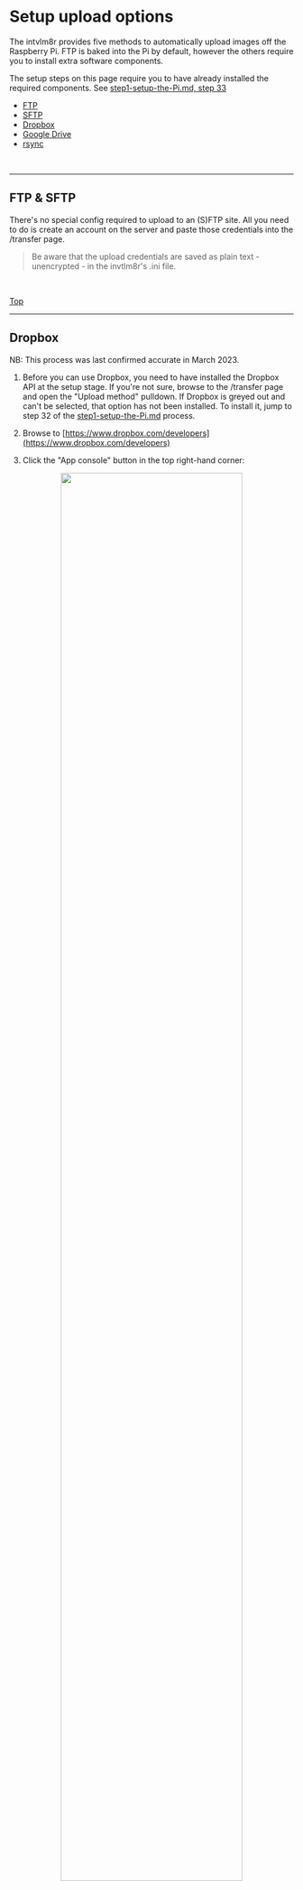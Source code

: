 # Setup upload options

The intvlm8r provides five methods to automatically upload images off the Raspberry Pi. FTP is baked into the Pi by default, however the others require you to install extra software components.

The setup steps on this page require you to have already installed the required components. See [step1-setup-the-Pi.md, step 33](https://github.com/greiginsydney/Intervalometerator/blob/master/docs/step1-setup-the-Pi.md#heres-where-all-the-software-modules-are-installed-this-might-take-a-while)

- [FTP](#ftp--sftp)
- [SFTP](#ftp--sftp)
- [Dropbox](#dropbox)
- [Google Drive](#google-drive)
- [rsync](#rsync)

<br/>
<hr />

## FTP & SFTP

There's no special config required to upload to an (S)FTP site. All you need to do is create an account on the server and paste those credentials into the /transfer page.

> Be aware that the upload credentials are saved as plain text - unencrypted - in the invtlm8r's .ini file.

<br>

[Top](#setup-upload-options)
<hr />

## Dropbox

NB: This process was last confirmed accurate in March 2023.

1. Before you can use Dropbox, you need to have installed the Dropbox API at the setup stage. If you're not sure, browse to the /transfer page and open the "Upload method" pulldown. If Dropbox is greyed out and can't be selected, that option has not been installed. To install it, jump to step 32 of the [step1-setup-the-Pi.md](https://github.com/greiginsydney/Intervalometerator/blob/master/docs/step1-setup-the-Pi.md) process.

2. Browse to [https://www.dropbox.com/developers](https://www.dropbox.com/developers)
3. Click the "App console" button in the top right-hand corner:

<p align="center">
<img src="https://user-images.githubusercontent.com/11004787/64750027-10aca180-d55b-11e9-8945-cb62cceb24e7.jpg" width="80%">
 </p>

4. Sign in to your account.
5. Click "Create App":

<p align="center">
<img src="https://user-images.githubusercontent.com/11004787/64750062-24f09e80-d55b-11e9-95f3-cba0c8ed7ead.jpg" width="80%">
 </p>

6. Choose the radio buttons for "Scoped access", "App Folder", give it a name and then click Create App:

<p align="center">
<img src="https://user-images.githubusercontent.com/11004787/178093266-0226a41b-0313-423b-a289-8d7fb0819a45.png" width="80%">
 </p>

7. Change the "App folder name" if required, and then copy the "App key":

<p align="center">
<img src="https://user-images.githubusercontent.com/11004787/178093329-9f4f4676-5c85-4cde-b9da-30bdd5d8f67b.png" width="80%">
 </p>

8. Switch to the Permissions tab, click to check "files.content.write" and then Submit.

<p align="center">
<img src="https://user-images.githubusercontent.com/11004787/178094082-6951b16c-7e33-4dc6-a959-1b562f0101c5.png" width="80%">
 </p>
 
9. If you're using Windows 10 and signed into that Dropbox account, you should soon receive a popup to let you know the app has been created, and see that it now appears in your Dropbox folders list:

<p align="center">
<img src="https://user-images.githubusercontent.com/11004787/178093395-73d26b10-ce7a-4227-9a8a-909bdaf8ba48.png" width="40%">
</p>
<p align="center">
<img src="https://user-images.githubusercontent.com/11004787/178093417-00b1b271-2094-4c90-a3de-4ea1a20f24af.png" width="25%">
 </p>

10. Now login to the intvlm8r, choose Dropbox for the Transfer Method on the /Transfer page, paste the App key from Step 6 into this field and click Apply.

<p align="center">
<img src="https://user-images.githubusercontent.com/11004787/178093485-10bf1e6b-e2b7-4dd5-ab3b-f7c661eaf114.png" width="40%">
</p>

11. Navigate to the www folder:
```text
cd ~/www
```

12. The final stage is to authorise the intvlm8r to access your Dropbox account. SSH to the intvlm8r and run the piTransfer script with the 'reauthDropbox' switch:
```text
python3 piTransfer.py reauthDropbox
``` 

13. It will prompt you to copy a long link to your browser:
```text
The next step is to tell Dropbox it can trust the intvlm8r.
Copy this link to somewhere you can open it in a browser:
https://www.dropbox.com/oauth2/authorize?response_type=code&client_id=12345678abcd&token_access_type=offline&code_challenge=12345678abcd12345678abcd12345678abcd&code_challenge_method=S256
```

14. Copy the link to your PC and browse to it. You'll be prompted to sign-in if you're not already.

15. At the "Before you connect this app..." prompt, click Continue:

<p align="center">
<img src="https://user-images.githubusercontent.com/11004787/178093648-ea449cf2-0669-48f6-a99d-8497586d42eb.png" width="60%">
</p>

16. At the "<Your app name from Step 5> would like to:" prompt, click Allow:

<p align="center">
<img src="https://user-images.githubusercontent.com/11004787/178093706-9b3c1f6a-bbab-47a8-8bc6-1e24218f31a7.png" width="60%">
</p>

17. When the "Access Code [is] Generated", copy this to the clipboard:

<p align="center">
<img src="https://user-images.githubusercontent.com/11004787/178093759-dfd897ad-2306-475f-859f-a633a62d2d13.png" width="60%">
</p>

18. Finally, return to the intvlm8r and paste the new code into the awaiting prompt:

```text
The next step is to tell Dropbox it can trust the intvlm8r.
Copy this link to somewhere you can open it in a browser:
https://www.dropbox.com/oauth2/authorize?response_type=code&client_id=12345678abcd&token_access_type=offline&code_challenge=12345678abcd12345678abcd12345678abcd&code_challenge_method=S256

Enter the auth code here: abcd12345678ZZZZZZZZZZZZZabcd12345678ZZZZZZZZZZZZZ
```

19. If this succeeds, you'll be prompted to take it for a test-run:

```text
Completed Dropbox re-auth OK.
Shall we try uploading some images? [Y/n]: 
```
20. If you press Return or Y, the piTransfer script will attempt an upload. Pressing any other option will abort at this stage.

21. Hopefully it's all working OK. If the images don't materialise in your Dropbox, check out the transfer error log at ```/home/pi/www/static/piTransfer.log```.


<br>

[Top](#setup-upload-options)
<hr />

## Google Drive

Google has discontinued the integration the intvlm8r previously used to upload images to Google Drive. [[Reference](https://developers.googleblog.com/2022/02/making-oauth-flows-safer.html)]

This option was removed from the code in release 4.5.2, although I'm still hoping to find an alternative integration for 'headless' devices like the Raspberry Pi.

<br>

[Top](#setup-upload-options)
<hr />

## rsync
 
[rsync](https://en.wikipedia.org/wiki/Rsync) is a Linux utility that lets you synchronise folders between two systems. Once you have rsync setup, the intvlm8r starts a session to your rsync host and the images and folders all synchronise. The sync takes place over ssh so it's secure, and it's compressed, minimising network use.
 
At the completion of a successful rsync 'sync', the remote host provides a list of the files that were synchronised. The count of files is reported to the intvlm8r's status line, and if you have [DeleteAfterTransfer](https://github.com/greiginsydney/Intervalometerator/blob/master/docs/FAQ.md#my-camera-andor-pi-are-running-low-on-storage-how-can-i-delete-old-images) enabled, the local files are deleted.

To setup rsync over ssh you first need to create a local rsa key pair and copy them to the remote host:
 
1. SSH to the Raspberry Pi & login.
 
2. `ssh-keygen` and just hit ENTER in response to all the questions.

The output will look something like this:

 ```bash
pi@BlackPCB:~ $ ssh-keygen
Generating public/private rsa key pair.
Enter file in which to save the key (/home/pi/.ssh/id_rsa):
Enter passphrase (empty for no passphrase):
Enter same passphrase again:
Your identification has been saved in /home/pi/.ssh/id_rsa.
Your public key has been saved in /home/pi/.ssh/id_rsa.pub.
The key fingerprint is:
SHA256:lKFoMgmO8EabcdEF123456789+c pi@BlackPCB
The key's randomart image is:
+---[RSA 2048]----+
|oo+o+*..=o++     |
|+=o=+ooOOoo .    |
|o.B.*.o.=+.o     |
| . =oo.oo .      |
|    oO0oS.       |
|   +.oo.+        |
|     OooO        |
|                 |
|                 |
+----[SHA256]-----+
pi@BlackPCB:~ 
```
 
3. As you can see in the above, the key has been saved in /home/pi/.ssh/ as id_rsa. This command will copy it to the remote server:

```bash
ssh-copy-id -f -i ~/.ssh/id_rsa.pub rsyncuser@10.10.10.10
```
 
(Don't forget to change the username from 'rsyncuser' and the IP address to those of your rsync login and host.)
 
4. Answer "yes" to the prompt, then provide the rsync user's password to authorise the transfer:

```bash
pi@BlackPCB:~ $ ssh-copy-id -i ~/.ssh/id_rsa.pub rsyncuser@10.10.10.10
/usr/bin/ssh-copy-id: INFO: Source of key(s) to be installed: "/home/pi/.ssh/id_rsa.pub"
The authenticity of host '10.10.10.10 (10.10.10.10)' can't be established.
ECDSA key fingerprint is SHA256:lKFoMgmO8EabcdEF123456789+c.
Are you sure you want to continue connecting (yes/no)? yes
rsyncuser@10.10.10.10's password:

Number of key(s) added: 1

Now try logging into the machine, with:   "ssh 'rsyncuser@10.10.10.10'"
and check to make sure that only the key(s) you wanted were added.
```

5. You're done! Now enter some details on the /transfer page and you should be good to go.
 
<br>
 
[Top](#setup-upload-options)
<hr >

## Next steps are:
- [PCB Assembly](/docs/step5-pcb-assembly.md)
<br>
<hr >
